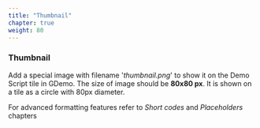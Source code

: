 ```yaml
---
title: "Thumbnail"
chapter: true
weight: 80
---
```


### Thumbnail

Add a special image with filename '*thumbnail.png*' to show it on the Demo Script tile in GDemo. The size of image should be **80x80 px**. It is shown on a tile as a circle with 80px diameter.

For advanced formatting features refer to *Short codes* and *Placeholders* chapters
